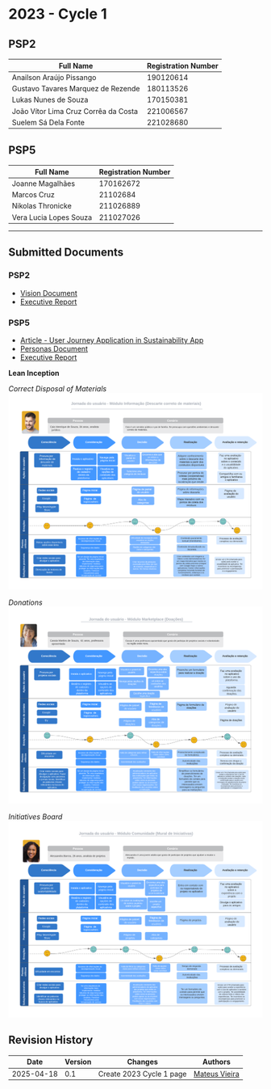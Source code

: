# 2023 - Cycle 1 

## PSP2

| Full Name                            | Registration Number |
| ------------------------------------ | ------------------- |
| Anailson Araújo Pissango             | 190120614           |
| Gustavo Tavares Marquez de Rezende   | 180113526           |
| Lukas Nunes de Souza                 | 170150381           |
| João Vítor Lima Cruz Corrêa da Costa | 221006567           |
| Suelem Sá Dela Fonte                 | 221028680           |

## PSP5

| Full Name              | Registration Number |
| ---------------------- | ------------------- |
| Joanne Magalhães       | 170162672           |
| Marcos Cruz            | 21102684            |
| Nikolas Thronicke      | 211026889           |
| Vera Lucia Lopes Souza | 211027026           |

---

## Submitted Documents

### PSP2
- [Vision Document](../../../assets/cycles/2023/2semester/UNB%20-%20Sustainable%20Hub%20-%202023%20-%20PSP%202%20-%20Documento%20Visão.pdf)
- [Executive Report](../../../assets/cycles/2023/2semester/UNB%20-%20Sustainable%20Hub%20-%202023%20-%20PSP%202%20-%20Relatório%20Executivo.PDF)

### PSP5
- [Article - User Journey Application in Sustainability App](../../../assets/cycles/2023/2semester/UNB%20-%20Sustainable%20Hub%20-%202023%20-%20PSP%205%20-%20Artigo%20-%20Aplicação%20de%20Jornada%20de%20usuário%20em%20aplicativo%20de%20sustentabilidade.pdf)
- [Personas Document](../../../assets/cycles/2023/2semester/UNB%20-%20Sustainable%20Hub%20-%202023%20-%20PSP%205%20-%20Documento%20-%20Personas.pdf)
- [Executive Report](../../../assets/cycles/2023/2semester/UNB%20-%20Sustainable%20Hub%20-%202023%20-%20PSP%205%20-%20Relatório%20Executivo.pdf)

**Lean Inception**

*Correct Disposal of Materials*
![Lean Inception - Correct Disposal of Materials](../../../assets/cycles/2023/2semester/UNB%20-%20Sustainable%20Hub%20-%202023%20-%20PSP%205%20-%20Lean%20Inception%20-%20Descarte%20Correto%20Materiais.png)

*Donations*
![Lean Inception - Donations](../../../assets/cycles/2023/2semester/UNB%20-%20Sustainable%20Hub%20-%202023%20-%20PSP%205%20-%20Lean%20Inception%20-%20Doações.png)

*Initiatives Board*
![Lean Inception - Initiatives Board](../../../assets/cycles/2023/2semester/UNB%20-%20Sustainable%20Hub%20-%202023%20-%20PSP%205%20-%20Lean%20Inception%20-%20Mural%20Iniciativas.png)

## Revision History
| Date       | Version | Changes                  | Authors                                    |
| ---------- | ------- | ------------------------ | ------------------------------------------ |
| 2025-04-18 | 0.1     | Create 2023 Cycle 1 page | [Mateus Vieira](https://github.com/matix0) |